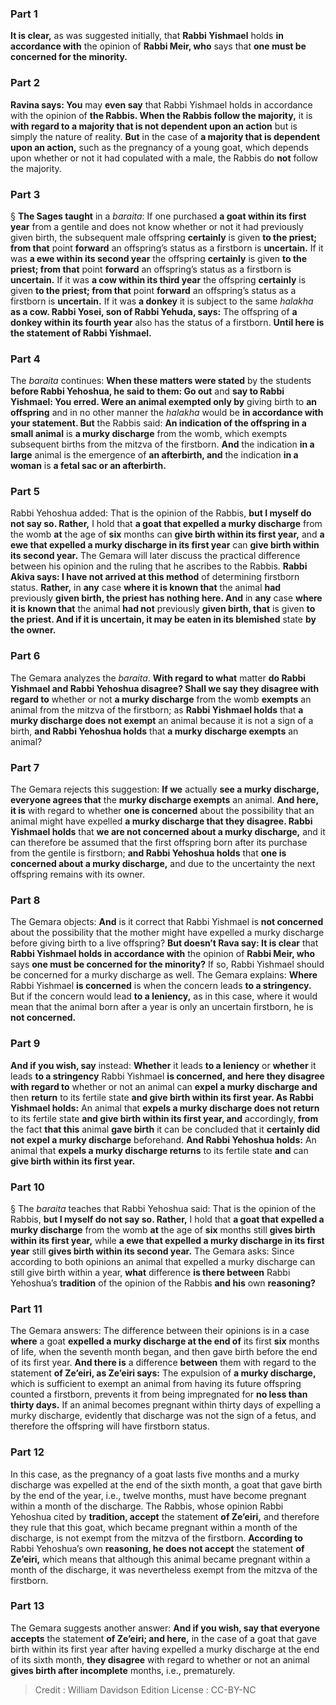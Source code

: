 
### Part 1
<b>It is clear,</b> as was suggested initially, that <b>Rabbi Yishmael</b> holds <b>in accordance with</b> the opinion of <b>Rabbi Meir, who</b> says that <b>one must be concerned for the minority.</b>

### Part 2
<b>Ravina says: You</b> may <b>even say</b> that Rabbi Yishmael holds in accordance with the opinion of <b>the Rabbis. When the Rabbis follow the majority,</b> it is <b>with regard to a majority that is not dependent upon an action</b> but is simply the nature of reality. <b>But</b> in the case of <b>a majority that is dependent upon an action,</b> such as the pregnancy of a young goat, which depends upon whether or not it had copulated with a male, the Rabbis do <b>not</b> follow the majority.

### Part 3
§ <b>The Sages taught</b> in a <i>baraita</i>: If one purchased <b>a goat within its first year</b> from a gentile and does not know whether or not it had previously given birth, the subsequent male offspring <b>certainly</b> is given <b>to the priest; from that</b> point <b>forward</b> an offspring’s status as a firstborn is <b>uncertain.</b> If it was <b>a ewe within its second year</b> the offspring <b>certainly</b> is given <b>to the priest; from that</b> point <b>forward</b> an offspring’s status as a firstborn is <b>uncertain.</b> If it was <b>a cow within its third year</b> the offspring <b>certainly</b> is given <b>to the priest; from that</b> point <b>forward</b> an offspring’s status as a firstborn is <b>uncertain.</b> If it was <b>a donkey</b> it is subject to the same <i>halakha</i> <b>as a cow. Rabbi Yosei, son of Rabbi Yehuda, says:</b> The offspring of <b>a donkey within its fourth year</b> also has the status of a firstborn. <b>Until here is the statement of Rabbi Yishmael.</b>

### Part 4
The <i>baraita</i> continues: <b>When these matters were stated</b> by the students <b>before Rabbi Yehoshua, he said to them: Go out</b> and <b>say to Rabbi Yishmael: You erred. Were an animal exempted only by</b> giving birth to <b>an offspring</b> and in no other manner the <i>halakha</i> would be <b>in accordance with your statement. But</b> the Rabbis said: <b>An indication of the offspring in a small animal</b> is <b>a murky discharge</b> from the womb, which exempts subsequent births from the mitzva of the firstborn. <b>And</b> the indication <b>in a large</b> animal is the emergence of <b>an afterbirth, and</b> the indication <b>in a woman</b> is <b>a fetal sac or an afterbirth.</b>

### Part 5
Rabbi Yehoshua added: That is the opinion of the Rabbis, <b>but I myself do not say so. Rather,</b> I hold that <b>a goat that expelled a murky discharge</b> from the womb <b>at</b> the age of <b>six</b> months can <b>give birth within its first year,</b> and <b>a ewe that expelled a murky discharge in its first year</b> can <b>give birth within its second year.</b> The Gemara will later discuss the practical difference between his opinion and the ruling that he ascribes to the Rabbis. <b>Rabbi Akiva says: I have not arrived at this method</b> of determining firstborn status. <b>Rather,</b> in <b>any</b> case <b>where it is known that</b> the animal <b>had</b> previously <b>given birth, the priest has nothing here. And</b> in <b>any</b> case <b>where it is known that</b> the animal <b>had not</b> previously <b>given birth, that</b> is given <b>to the priest. And if it is uncertain, it may be eaten in its blemished</b> state <b>by the owner.</b>

### Part 6
The Gemara analyzes the <i>baraita</i>. <b>With regard to what</b> matter <b>do Rabbi Yishmael and Rabbi Yehoshua disagree? Shall we say they disagree with regard to</b> whether or not <b>a murky discharge</b> from the womb <b>exempts</b> an animal from the mitzva of the firstborn; as <b>Rabbi Yishmael holds</b> that <b>a murky discharge does not exempt</b> an animal because it is not a sign of a birth, <b>and Rabbi Yehoshua holds</b> that <b>a murky discharge exempts</b> an animal?

### Part 7
The Gemara rejects this suggestion: <b>If we</b> actually <b>see a murky discharge, everyone agrees that</b> the <b>murky discharge exempts</b> an animal. <b>And here, it is</b> with regard to whether <b>one is concerned</b> about the possibility that an animal might have expelled <b>a murky discharge that they disagree. Rabbi Yishmael holds</b> that <b>we are not concerned about a murky discharge,</b> and it can therefore be assumed that the first offspring born after its purchase from the gentile is firstborn; <b>and Rabbi Yehoshua holds</b> that <b>one is concerned about a murky discharge,</b> and due to the uncertainty the next offspring remains with its owner.

### Part 8
The Gemara objects: <b>And</b> is it correct that Rabbi Yishmael is <b>not concerned</b> about the possibility that the mother might have expelled a murky discharge before giving birth to a live offspring? <b>But doesn’t Rava say: It is clear</b> that <b>Rabbi Yishmael holds in accordance with</b> the opinion of <b>Rabbi Meir, who</b> says <b>one must be concerned for the minority?</b> If so, Rabbi Yishmael should be concerned for a murky discharge as well. The Gemara explains: <b>Where</b> Rabbi Yishmael <b>is concerned</b> is when the concern leads <b>to a stringency.</b> But if the concern would lead <b>to a leniency,</b> as in this case, where it would mean that the animal born after a year is only an uncertain firstborn, he is <b>not concerned.</b>

### Part 9
<b>And if you wish, say</b> instead: <b>Whether</b> it leads <b>to a leniency</b> or <b>whether</b> it leads <b>to a stringency</b> Rabbi Yishmael <b>is concerned, and here they disagree with regard to</b> whether or not an animal can <b>expel a murky discharge and</b> then <b>return</b> to its fertile state <b>and give birth within its first year. As Rabbi Yishmael holds:</b> An animal that <b>expels a murky discharge does not return</b> to its fertile state <b>and give birth within its first year, and</b> accordingly, <b>from</b> the fact <b>that this</b> animal <b>gave birth</b> it can be concluded that it <b>certainly did not expel a murky discharge</b> beforehand. <b>And Rabbi Yehoshua holds:</b> An animal that <b>expels a murky discharge returns</b> to its fertile state <b>and</b> can <b>give birth within its first year.</b>

### Part 10
§ The <i>baraita</i> teaches that Rabbi Yehoshua said: That is the opinion of the Rabbis, <b>but I myself do not say so. Rather,</b> I hold that <b>a goat that expelled a murky discharge</b> from the womb <b>at</b> the age of <b>six</b> months still <b>gives birth within its first year,</b> while <b>a ewe that expelled a murky discharge in its first year</b> still <b>gives birth within its second year.</b> The Gemara asks: Since according to both opinions an animal that expelled a murky discharge can still give birth within a year, <b>what</b> difference <b>is there between</b> Rabbi Yehoshua’s <b>tradition</b> of the opinion of the Rabbis <b>and his</b> own <b>reasoning?</b>

### Part 11
The Gemara answers: The difference between their opinions is in a case <b>where</b> a goat <b>expelled a murky discharge at the end of</b> its first <b>six</b> months of life, when the seventh month began, and then gave birth before the end of its first year. <b>And there is</b> a difference <b>between</b> them with regard to the statement <b>of Ze’eiri, as Ze’eiri says:</b> The expulsion of <b>a murky discharge,</b> which is sufficient to exempt an animal from having its future offspring counted a firstborn, prevents it from being impregnated for <b>no less than thirty days.</b> If an animal becomes pregnant within thirty days of expelling a murky discharge, evidently that discharge was not the sign of a fetus, and therefore the offspring will have firstborn status.

### Part 12
In this case, as the pregnancy of a goat lasts five months and a murky discharge was expelled at the end of the sixth month, a goat that gave birth by the end of the year, i.e., twelve months, must have become pregnant within a month of the discharge. The Rabbis, whose opinion Rabbi Yehoshua cited by <b>tradition, accept</b> the statement <b>of Ze’eiri,</b> and therefore they rule that this goat, which became pregnant within a month of the discharge, is not exempt from the mitzva of the firstborn. <b>According to</b> Rabbi Yehoshua’s own <b>reasoning, he does not accept</b> the statement <b>of Ze’eiri,</b> which means that although this animal became pregnant within a month of the discharge, it was nevertheless exempt from the mitzva of the firstborn.

### Part 13
The Gemara suggests another answer: <b>And if you wish, say that everyone accepts</b> the statement <b>of Ze’eiri; and here,</b> in the case of a goat that gave birth within its first year after having expelled a murky discharge at the end of its sixth month, <b>they disagree</b> with regard to whether or not an animal <b>gives birth after incomplete</b> months, i.e., prematurely.

>Credit : William Davidson Edition
>License : CC-BY-NC